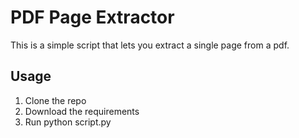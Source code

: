 # PDF Page Extractor
This is a simple script that lets you extract a single page from a pdf.

## Usage
1. Clone the repo
2. Download the requirements
3. Run python script.py